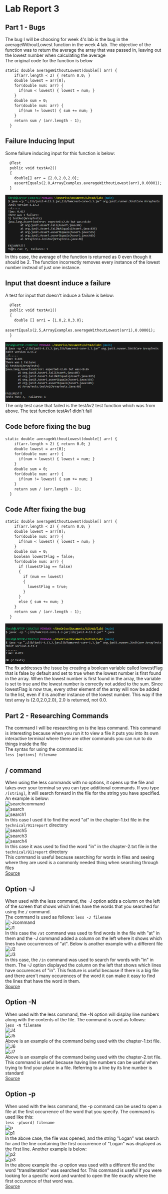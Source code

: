 # Lab Report 3
## Part 1 - Bugs
The bug I will be choosing for week 4's lab is the bug in the averageWithoutLowest function in the week 4 lab. The objective of the function was to return the average the array that was passed in, leaving out the lowest number when calculating the average <br>
The original code for the function is below <br>
```
static double averageWithoutLowest(double[] arr) {
    if(arr.length < 2) { return 0.0; }
    double lowest = arr[0];
    for(double num: arr) {
      if(num < lowest) { lowest = num; }
    }
    double sum = 0;
    for(double num: arr) {
      if(num != lowest) { sum += num; }
    }
    return sum / (arr.length - 1);
  }
```
## Failure Inducing Input
Some failure inducing input for this function is below: <br>
```
  @Test
  public void testAv2()
  {
    double[] arr = {2.0,2.0,2.0};
    assertEquals(2.0,ArrayExamples.averageWithoutLowest(arr),0.00001);
  }
```
![testfailed](/images/testfailed.png) <br>
In this case, the average of the function is returned as 0 even though it should be 2. The function incorrectly removes every instance of the lowest number instead of just one instance. <br>
## Input that doesnt induce a failure
A test for input that doesn't induce a failure is below: <br>
```
  @Test
  public void testAv1()
  {
    double [] arr1 = {1.0,2.0,3.0};
    assertEquals(2.5,ArrayExamples.averageWithoutLowest(arr1),0.00001);
  }
```
![testpassed](/images/testpassed.png) <br>
The only test case that failed is the testAv2 test function which was from above. The test function testAv1 didn't fail <br>
## Code before fixing the bug
```
static double averageWithoutLowest(double[] arr) {
    if(arr.length < 2) { return 0.0; }
    double lowest = arr[0];
    for(double num: arr) {
      if(num < lowest) { lowest = num; }
    }
    double sum = 0;
    for(double num: arr) {
      if(num != lowest) { sum += num; }
    }
    return sum / (arr.length - 1);
  }
```
## Code After fixing the bug
```
static double averageWithoutLowest(double[] arr) {
    if(arr.length < 2) { return 0.0; }
    double lowest = arr[0];
    for(double num: arr) {
      if(num < lowest) { lowest = num; }
    }
    double sum = 0;
    boolean lowestFlag = false;
    for(double num: arr) {
      if (lowestFlag == false)
      {
        if (num == lowest)
        {
          lowestFlag = true;
        }
      }
      else { sum += num; }
    }
    return sum / (arr.length - 1);
  }
```
![fixed](/images/fixed.png) <br>
The fix addresses the issue by creating a boolean variable called lowestFlag that is false by default and set to true when the lowest number is first found in the array. When the lowest number is first found in the array, the variable is set to true and the lowest number is correctly not added to the sum. Since lowestFlag is now true, every other element of the array will now be added to the list, even if it is another instance of the lowest number. This way if the test array is {2.0,2.0,2.0}, 2.0 is returned, not 0.0. <br>
## Part 2 - Researching Commands
The command I will be researching on is the less command. This command is interesting because when you run it to view a file it puts you into its own interactive terminal where there are other commands you can run to do things inside the file <br>
The syntax for using the command is: <br>
``` less [options] filename ```
## / command
When using the less commands with no options, it opens up the file and takes over your terminal so you can type additional commands. If you type ```/[string]```, it will search forward in the file for the string you have specified. An example is below: <br>
![searchcommand](/images/searchcommand.png) <br>
![search](/images/search.png) <br>
![search1](/images/search1.png) <br>
In this case I used it to find the word "at" in the chapter-1.txt file in the ```technical/911report``` directory <br>
![search5](/images/search5.png) <br>
![search3](/images/search3.png) <br>
![search4](/images/search4.png) <br>
In this case it was used to find the word "in" in the chapter-2.txt file in the  ```technical/911report``` directory <br>
This command is useful because searching for words in files and seeing where they are used is a commonly needed thing when searching through files <br>
[Source](https://phoenixnap.com/kb/less-command-in-linux) <br>
## Option -J
When used with the less command, the -J option adds a column on the left of the screen that shows which lines have the words that you searched for using the ```/``` command. <br>
The command is used as follows: ```less -J filename``` <br>
![-Jcommand](/images/-Jcommand.png) <br>
![J1](/images/J1.png) <br>
In this case the ```/at``` command was used to find words in the file with "at" in them and the -J command added a column on the left where it shows which lines have occurrences of "at". Below is another example with a different file <br>
![J2](/images/J2.png) <br>
![J3](/images/J3.png) <br>
In this case, the ```/in``` command was used to search for words with "in" in them. The -J option displayed the column on the left that shows which lines have occurences of "in". This feature is useful because if there is a big file and there aren't many occurences of the word it can make it easy to find the lines that have the word in them. <br>
[Source](https://phoenixnap.com/kb/less-command-in-linux) <br>
## Option -N
When used with the less command, the -N option will display line numbers along with the contents of the file. The command is used as follows: <br>
```less -N filename``` <br>
![J4](/images/J4.png) <br>
![J5](/images/J5.png) <br>
Above is an example of the command being used with the chapter-1.txt file. 
![J6](/images/J6.png) <br>
![J7](/images/J7.png) <br>
Above is an example of the command being used with the chapter-2.txt file. This command is useful because having line numbers can be useful when trying to find your place in a file. Referring to a line by its line number is standard <br>
[Source](https://phoenixnap.com/kb/less-command-in-linux) <br>
## Option -p
When used with the less command, the -p command can be used to open a file at the first occurrence of the word that you specify. The command is used like this: <br>
```less -p[word] filename``` <br>
![p](/images/p.png)<br>
![p1](/images/p1.png) <br>
In the above case, the file was opened, and the string "Logan" was search for and the line containing the first occurrence of "Logan" was displayed as the first line. Another example is below: <br>
![p2](/images/p2.png) <br>
![p3](/images/p3.png) <br>
In the above example the -p option was used with a different file and the word "transliteration" was searched for. This command is useful if you were looking for a specific word and wanted to open the file exactly where the first occurence of that word was.  <br>
[Source](https://phoenixnap.com/kb/less-command-in-linux) <br>
